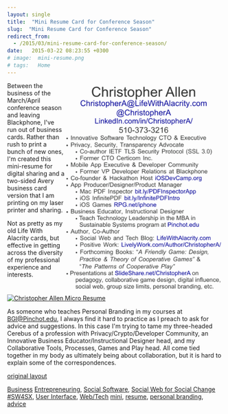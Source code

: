 ```yaml
---
layout: single
title:  "Mini Resume Card for Conference Season"
slug:  "Mini Resume Card for Conference Season"
redirect_from:
  - /2015/03/mini-resume-card-for-conference-season/
date:   2015-03-22 08:23:55 +0300
# image:  mini-resume.png
# tags:   Home
---
```


<img width="370"  align="right" src="../assets/images/mini-resume.png" alt="Mini Resume Card for Conference Season"/> 

Between the business of the March/April conference season and leaving Blackphone, I've run out of business cards. Rather than rush to print a bunch of new ones, I'm created this mini-resume for digital sharing and a two-sided Avery business card version that I am printing on my laser printer and sharing.

Not as pretty as my old Life With Alacrity cards, but effective in getting across the diversity of my professional experience and interests.

[![Christopher Allen Micro Resume](/previous/.a/6a00d8341d8bc053ef01b8d0f2961e970c-800wi "Christopher Allen Micro Resume")](/previous/.a/6a00d8341d8bc053ef01b8d0f2961e970c-pi)

As someone who teaches Personal Branding in my courses at BGI@Pinchot.edu, I always find it hard to practice as I preach to ask for advice and suggestions. In this case I'm trying to tame my three-headed Cerebus of a profession with Privacy/Crypto/Developer Community, an Innovative Business Educator/Instructional Designer head, and my Collaborative Tools, Processes, Games and Play head. All come tied together in my body as ultimately being about collaboration, but it is hard to explain some of the correspondences.

[original layout](/previous/2015/03/mini-resume-card-for-conference-season.html)

[Business](/tags/business/) [Entrepreneuring](/tags/entrepreneuring/), [Social Software](/tags/social-software/), [Social Web for Social Change #SW4SX](/tags/social-web-for-social-change-%23sw4sx/), [User Interface](/tags/user-interface/), [Web/Tech](/tags/web/tech/) [mini](/tags/mini/), [resume](/tags/resume/), [personal branding](/tags/personal-branding/), [advice](/tags/advice/)